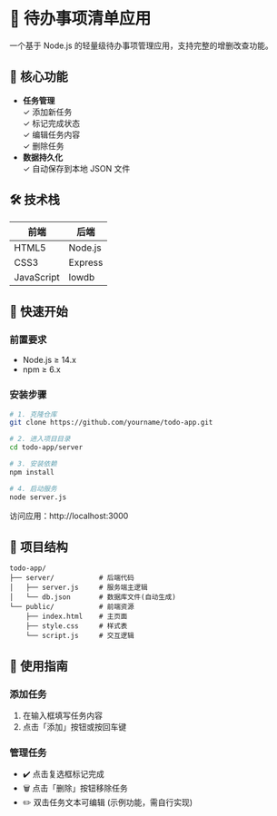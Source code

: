 # 📝 待办事项清单应用

 

一个基于 Node.js 的轻量级待办事项管理应用，支持完整的增删改查功能。

## 🌟 核心功能

- **任务管理**  
  ✓ 添加新任务  
  ✓ 标记完成状态  
  ✓ 编辑任务内容  
  ✓ 删除任务  
- **数据持久化**  
  ✓ 自动保存到本地 JSON 文件  


## 🛠️ 技术栈

| 前端        | 后端         |
|------------|-------------|
| HTML5      | Node.js     |
| CSS3       | Express     |
| JavaScript | lowdb       |

## 🚀 快速开始

### 前置要求
- Node.js ≥ 14.x
- npm ≥ 6.x

### 安装步骤
```bash
# 1. 克隆仓库
git clone https://github.com/yourname/todo-app.git

# 2. 进入项目目录
cd todo-app/server

# 3. 安装依赖
npm install

# 4. 启动服务
node server.js
```

访问应用：http://localhost:3000

## 📂 项目结构
```
todo-app/
├── server/           # 后端代码
│   ├── server.js     # 服务端主逻辑
│   └── db.json       # 数据库文件(自动生成)
└── public/           # 前端资源
    ├── index.html    # 主页面
    ├── style.css     # 样式表
    └── script.js     # 交互逻辑
```

## 🔧 使用指南

### 添加任务
1. 在输入框填写任务内容
2. 点击「添加」按钮或按回车键

### 管理任务
- ✔️ 点击复选框标记完成  
- 🗑️ 点击「删除」按钮移除任务  
- ✏️ 双击任务文本可编辑 (示例功能，需自行实现)



